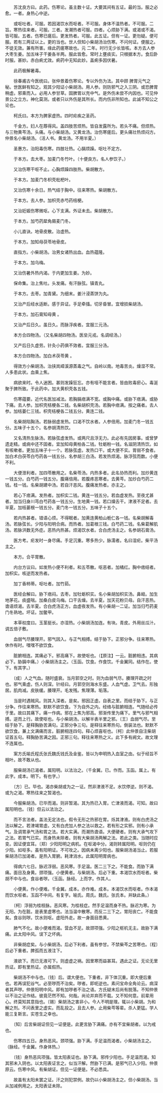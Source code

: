 <!-- { "loadSidebar": true } -->
　　苏沈良方曰。此药。伤寒论。虽主数十证。大要其间有五证。最的当。服之必愈。一者。身热心中逆。

　　或呕吐者。可服。若因渴饮水而呕者。不可服。身体不温热者。不可服。二旨。寒热往来者。可服。三者。发潮热者可服。四者。心烦胁下满。或渴或不渴。皆可服。五者。伤寒已瘥后。更发热者。可服。此五证。但有一证。更勿疑。便可服。若有三两证以上。更的当也。世人但知小柴胡汤治伤寒。不问何证。便服之。不徒无效。兼有所害。缘此药瘥寒故也。元 二年。时行无少长皆咳。本方去人参大枣生姜。加五味子干姜各半两。服此皆愈。常时上壅痰实。只根据本方。食后卧时服。甚妙。赤白痢尤效。痢药中无知此妙。盖痢多因伏暑。

　　此药极解暑毒。

　　徐春甫古今医统曰。张仲景着伤寒论。专以外伤为法。其中顾 脾胃元气之秘。世医鲜有知之。观其少阳证小柴胡汤。用人参。则防邪气之入三阴。或恐脾胃稍虚。邪乘而入。必用人参甘草。固脾胃以充中气。是外伤未尝不内因也。可见仲景公之立方。神化莫测。或者只以外伤是其所长。而内伤非所知也。此诚不知公之论也。

　　柯氏曰。本方为脾家虚热。四时疟疾之圣药。

　　千金方。妇人在蓐得风。盖四肢苦烦热。皆自发露所为。若头不痛。但烦热。与三物黄芩汤。头痛。与小柴胡汤。又黄龙汤。治伤寒瘥后。更头痛壮热烦闷方。仲景名小柴胡汤。（活人书。黄龙汤。不用半夏。）

　　圣惠方。治阳毒伤寒。四肢壮热。心膈烦躁。呕吐不定方。

　　于本方。去大枣。加麦门冬竹叶。（十便良方。名人参饮子。）

　　又治伤寒干呕不止。心胸烦躁四肢热。柴胡散方。

　　于本方。加麦门冬枳壳枇杷叶。

　　又治伤寒十余日。热气结于胸中。往来寒热。柴胡散方。

　　于本方。去人参。加枳壳赤芍药桔梗。

　　又治妊娠伤寒微呕。心下支满。外证未去。柴胡散方。

　　于本方。加芍药犀角屑麦门冬。

　　小儿直诀。地骨皮散。治虚热。

　　于本方。加知母茯苓地骨皮。

　　直指方。小柴胡汤。治男女诸热出血。血热蕴隆。

　　于本方。加乌梅。

　　又治伤暑外热内渴。于内更加生姜。为妙。

　　保命集。治上焦吐。头发痛。有汗脉弦。镇青丸。

　　于本方。去枣。加青黛。为细末。姜汁浸蒸饼为丸。

　　又治产后经水适断。感于异证。手足牵搐。切牙昏冒。宜增损柴胡汤。

　　于本方。加石膏知母黄 。

　　又治产后日久。虽日久。而脉浮疾者。宜服三元汤。

　　本方合四物汤。（又名柴胡四物汤。医垒元戎。名调经汤。）

　　又产后日久虚劳。针灸小药俱不效者。宜服三分汤。

　　本方合四物汤。加白术茯苓黄 。

　　得效方小柴胡汤。治挟岚嶂溪源蒸毒之气。自岭以南。地毒苦炎。燥湿不常。人多患此状。血乘上焦。

　　病欲来时。令人迷困。甚则发躁狂忘。亦有哑不能言者。皆由败毒瘀心。毒涎聚于脾所致。于此药中。加大黄枳壳各五钱。

　　伤寒蕴要。近代名医加减法。若胸膈痞满不宽。或胸中痛。或胁下痞满。或胁下痛。去人参。加枳壳桔梗各二钱。名柴胡枳壳汤。若胸中痞满。按之痛者。去人参。加栝蒌仁三钱。枳壳桔梗各二钱五分。黄连二钱。

　　名柴胡陷胸汤。若脉弱虚发热。口渴不饮水者。人参倍用。加麦门冬一钱五分。五味子十五个。名参胡清热饮。

　　又名清热生脉汤。若脉弦虚发热。或两尺且浮无力。此必有先因房事。或曾梦遗走精。或病中还不固者。宜加知母黄柏各二钱。牡蛎粉一钱。名滋阴清热饮。如有咳嗽者。更加五味子十一个。若脉弦虚。发热口干。或大便不实。胃弱不食者。加白术白茯苓白芍药各一钱五分。名参胡三白汤。若发热烦渴。脉浮弦而数。小便不利。

　　大便泄利者。加四苓散用之。名柴苓汤。内热多者。此名协热而利。加炒黄连一钱五分。白芍药一钱五分。腹痛倍用。若腹疼恶寒者。去黄芩。加炒白芍药二钱。桂一钱。名柴胡建中汤。若自汗恶风。腹痛发热者。亦主之。

　　若心下痞满。发热者。加枳实二钱。黄连一钱五分。若血虚发热。至夜尤甚者。加当归身川芎白芍药各一钱五分。生地黄一钱。若口燥舌干。津液不足者。去半夏。加栝蒌根一钱五分。麦门冬一钱五分。五味子十五个。

　　若内热甚者。错语心烦。不得眠者。加黄连黄柏山栀仁各一钱。名柴胡解毒汤。若脉弦长。少阳与阳明合病。而热者。加葛根三钱。白芍药二钱。名柴葛解肌汤。若脉洪数无外症。恶热内热甚。烦渴饮水者。合白虎汤主之。名参胡石膏汤。

　　医方考。疟发时一身尽痛。手足沉重。寒多热少。脉濡者。名曰湿疟。柴平汤主之。

　　本方。合平胃散。

　　内台方议曰。如发热小便不利者。和五苓散。呕恶者。加橘红。胸中痞结者。加枳实。咳逆而发热者。

　　加丁香柿蒂。呕吐者。加竹茹。

　　医经会解曰。胁下痞闷。去枣。加牡蛎枳实。名小柴胡加枳实汤。鼻衄。加生地茅花。痰盛喘。加桑白皮乌梅。口干舌燥。去半夏。加天花粉贝母。自汗恶热。谵语烦渴。去半夏。合白虎汤正方。血虚夜发热。有小柴胡一二证。加当归芍药麦门冬熟地。坏证。加鳖甲。

　　本草权度曰。玉茎挺长。亦湿热。小柴胡汤加连。有块。青皮。外用丝瓜汁。调五倍子敷。

　　血弱气尽腠理开。邪气因入。与正气相搏。结于胁下。正邪分争。往来寒热。休作有时。嘿嘿不欲饮食。

　　脏腑相连。其痛必下。邪高痛下。故使呕也。（【原注】一云。脏腑相违。其病必下。胁膈中痛。）小柴胡汤主之。（玉函。饮食。作食饮。千金翼同。结作在。使下。有其字。）

　　〔成〕人之气血。随时盛衰。当月郭空之时。则为血弱气尽。腠理开疏之时也。邪气乘虚。伤人则深。针经曰。月郭空则海水东盛。人血气虚。卫气去。形独居。肌肉减。皮肤缓。腠理开。毛发残。焦理薄。垢落。

　　当是时遇贼风。则其入深者。是矣。邪因正虚。自表之里。而结于胁下。与正分争。作往来寒热。默默不欲饮食。下为自外之内。经络与脏腑相连。气随经必传于里。故曰其痛下。痛一作病。邪在上焦为邪高。邪渐传里为痛下。里气与邪气相搏。逆而上行。故使呕也。与小柴胡汤。以解半表半里之邪。〔王〕血弱气尽。至结于胁下。是释胸胁苦满句。正邪分争三句。是释往来寒热句。倒装法也。默默不欲饮食。兼上文满痛而言。脏腑相连四句。释心烦喜呕也。〔柯〕此仲景自注柴胡证首五句。释胸胁苦满之因。正邪三句。释往来寒热之义。此下多有阙文。故文理不连属也。

　　案方氏喻氏程氏张氏魏氏钱氏及金鉴。皆以为申明热入血室之由。似于经旨不相叶。故不敢从也。

　　服柴胡汤已渴者。属阳明。以法治之。（千金翼。已。作而。玉函。属上。有此字。成本。明下。有也字。）

　　〔方〕已。毕也。渴亦柴胡或为之一证。然非津液不足。水饮停逆。则不渴。或为之渴。寒热往来之暂渴也。

　　今服柴胡汤。已毕而渴。则非暂渴。其为热已入胃。亡津液而渴。可知。故曰属阳明也。〔钱〕但云以法治之。

　　而不言法者。盖法无定法也。假令无形之热邪在胃。烁其津液。则有白虎汤之法以解之。若津竭胃虚。又有白虎加人参之法以救之。若有形之实邪。则有小承气。及调胃承气汤和胃之法。若大实满。而潮热谵语。大便硬者。则有大承气攻下之法。若胃气已实。而身热未除者。则有大柴胡汤两解之法。若此之类。当随时应变。因证便宜耳。〔郑〕少阳阳明之病机。在呕渴中分。渴则转属阳明。呕则仍在少阳。如呕多。虽有阳明证。不可攻之。因病未离少阳也。服柴胡汤渴当止。若服柴胡汤已加渴者。是热入胃腑。耗津消水。此属阳明胃病也。

　　得病六七日。脉迟浮弱。恶风寒。手足温。医二三下之。不能食。而胁下满痛。面目及身黄。颈项强。小便黄者。与柴胡汤。后必下重。本渴饮水而呕者。柴胡不中与也。食谷者哕。（玉函。脉经。上而字。作其人。

　　小便黄。作小便难。千金翼。成本。亦作难。成本。本渴饮水而呕者。作本渴而饮水呕者。玉函不中间。有复字。喻氏。周氏。魏氏。张氏本。并缺此条。）

　　〔柯〕浮弱为桂枝脉。恶风寒。为桂枝症。然手足温而身不热。脉迟为寒。为无阳。为在脏。是表里虚寒也。法当温中散寒。而反二三下之。胃阳丧亡。不能食矣。食谷则哕。饮水则呕。虚阳外走。故一身面目悉黄。

　　肺气不化。故小便难而渴。营血不足。故颈项强。少阳之枢机无主。故胁下满痛。此太阳中风。误下之坏病。

　　非柴胡症矣。与小柴胡汤。后必下利者。虽有参甘。不禁柴芩之苦寒也。〔程〕后必下重者。脾孤而五液注下。

　　液欲下。而已无液可下。则虚虚之祸。因里寒而益甚耳。遇此之证。无论无里热证。即有里热证。亦属假热。

　　柴胡汤不中与也。〔钱〕后。谓大便也。下重者。非下体沉重。即大便后重也。若再误犯谷气。必至哕而不治矣。哕者。即呃逆也。素问宝命全角论云。病深者其声哕。仲景阳明中风。即有加哕者不治之语。方氏疑末后尚有脱落。不知仲景以不治之证作结。彼竟茫然不知。何哉。尚论并弃而不载。又不知何意。前辈用心。终莫知其意指也。〔锡〕柴胡汤之害非小。今人不明是理。辄以小柴胡。为和解之剂。不问表里之虚实。而乱投之。且去人参。止用柴芩等辈。杀人更猛。学人能三复斯言。实苍生之幸也。

　　〔知〕后言柴胡证但见一证便是。此更言胁下满痛。亦有不宜柴胡者。以为戒也。

　　伤寒四五日。身热恶风。颈项强。胁下满。手足温而渴者。小柴胡汤主之。（脉经。千金翼。作身体热。）

　　〔钱〕身热恶风项强。皆太阳表证也。胁下满。邪传少阳也。手足温而渴。知其邪未入阴也。以太阳表证言之。似当汗解。然胁下已满。是邪气已入少阳。仲景原云。伤寒中风。有柴胡证。但见一证便是。不必悉具。

　　故虽有太阳未罢之证。汗之则犯禁例。故仍以小柴胡汤主之。但小柴胡汤。当从加减例用之。太阳表证未除。

